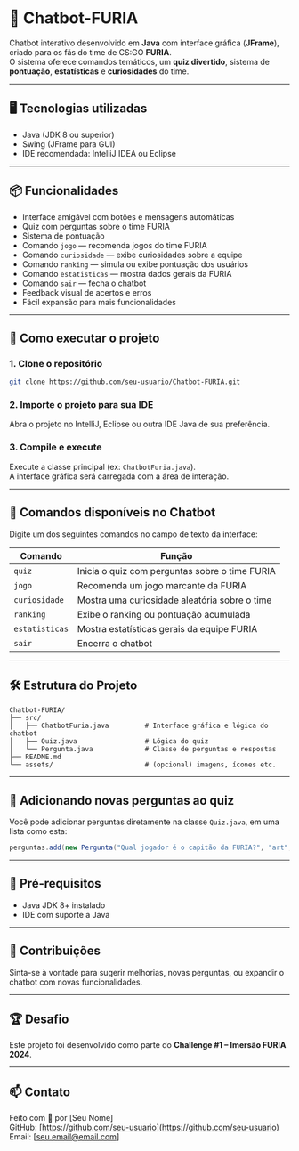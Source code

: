 # 🐾 Chatbot-FURIA

Chatbot interativo desenvolvido em **Java** com interface gráfica (**JFrame**), criado para os fãs do time de CS:GO **FURIA**.  
O sistema oferece comandos temáticos, um **quiz divertido**, sistema de **pontuação**, **estatísticas** e **curiosidades** do time.

---

## 🖥️ Tecnologias utilizadas

- Java (JDK 8 ou superior)
- Swing (JFrame para GUI)
- IDE recomendada: IntelliJ IDEA ou Eclipse

---

## 📦 Funcionalidades

- Interface amigável com botões e mensagens automáticas
- Quiz com perguntas sobre o time FURIA
- Sistema de pontuação
- Comando `jogo` — recomenda jogos do time FURIA
- Comando `curiosidade` — exibe curiosidades sobre a equipe
- Comando `ranking` — simula ou exibe pontuação dos usuários
- Comando `estatisticas` — mostra dados gerais da FURIA
- Comando `sair` — fecha o chatbot
- Feedback visual de acertos e erros
- Fácil expansão para mais funcionalidades

---

## 🚀 Como executar o projeto

### 1. Clone o repositório
```bash
git clone https://github.com/seu-usuario/Chatbot-FURIA.git
```

### 2. Importe o projeto para sua IDE
Abra o projeto no IntelliJ, Eclipse ou outra IDE Java de sua preferência.

### 3. Compile e execute
Execute a classe principal (ex: `ChatbotFuria.java`).  
A interface gráfica será carregada com a área de interação.

---

## 🧠 Comandos disponíveis no Chatbot

Digite um dos seguintes comandos no campo de texto da interface:

| Comando       | Função                                                      |
|---------------|-------------------------------------------------------------|
| `quiz`        | Inicia o quiz com perguntas sobre o time FURIA              |
| `jogo`        | Recomenda um jogo marcante da FURIA                         |
| `curiosidade` | Mostra uma curiosidade aleatória sobre o time               |
| `ranking`     | Exibe o ranking ou pontuação acumulada                      |
| `estatisticas`| Mostra estatísticas gerais da equipe FURIA                  |
| `sair`        | Encerra o chatbot                                           |

---

## 🛠️ Estrutura do Projeto

```
Chatbot-FURIA/
├── src/
│   ├── ChatbotFuria.java         # Interface gráfica e lógica do chatbot
│   ├── Quiz.java                 # Lógica do quiz
│   └── Pergunta.java             # Classe de perguntas e respostas
├── README.md
└── assets/                       # (opcional) imagens, ícones etc.
```

---

## 📄 Adicionando novas perguntas ao quiz

Você pode adicionar perguntas diretamente na classe `Quiz.java`, em uma lista como esta:

```java
perguntas.add(new Pergunta("Qual jogador é o capitão da FURIA?", "art", new String[]{"art", "KSCERATO", "yuurih"}));
```

---

## 🧪 Pré-requisitos

- Java JDK 8+ instalado
- IDE com suporte a Java

---

## 🤝 Contribuições

Sinta-se à vontade para sugerir melhorias, novas perguntas, ou expandir o chatbot com novas funcionalidades.

---

## 🏆 Desafio

Este projeto foi desenvolvido como parte do **Challenge #1 – Imersão FURIA 2024**.

---

## 📫 Contato

Feito com 💜 por [Seu Nome]  
GitHub: [https://github.com/seu-usuario](https://github.com/seu-usuario)  
Email: [seu.email@email.com]
